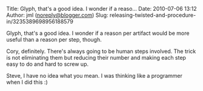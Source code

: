 Title: Glyph, that&#39;s a good idea. I wonder if a reaso...
Date: 2010-07-06 13:12
Author: jml (noreply@blogger.com)
Slug: releasing-twisted-and-procedure-in/3235389698956188579

Glyph, that's a good idea. I wonder if a reason per artifact would be
more useful than a reason per step, though.  
  
Cory, definitely. There's always going to be human steps involved. The
trick is not eliminating them but reducing their number and making each
step easy to do and hard to screw up.  
  
Steve, I have no idea what you mean. I was thinking like a programmer
when I did this :)

